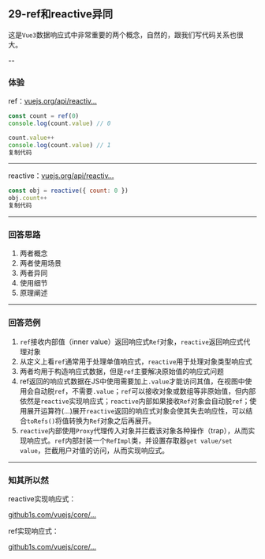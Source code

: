 ## 29-ref和reactive异同

这是`Vue3`数据响应式中非常重要的两个概念，自然的，跟我们写代码关系也很大。

\--

### 体验

ref：[vuejs.org/api/reactiv…](https://link.juejin.cn/?target=https%3A%2F%2Fvuejs.org%2Fapi%2Freactivity-core.html%23ref)

```js
const count = ref(0)
console.log(count.value) // 0

count.value++
console.log(count.value) // 1
复制代码
```

------

reactive：[vuejs.org/api/reactiv…](https://link.juejin.cn/?target=https%3A%2F%2Fvuejs.org%2Fapi%2Freactivity-core.html%23reactive)

```js
const obj = reactive({ count: 0 })
obj.count++
复制代码
```

------

### 回答思路

1. 两者概念
2. 两者使用场景
3. 两者异同
4. 使用细节
5. 原理阐述

------

### 回答范例

1. `ref`接收内部值（inner value）返回响应式`Ref`对象，`reactive`返回响应式代理对象
2. 从定义上看`ref`通常用于处理单值响应式，`reactive`用于处理对象类型响应式
3. 两者均用于构造响应式数据，但是`ref`主要解决原始值的响应式问题
4. ref返回的响应式数据在JS中使用需要加上`.value`才能访问其值，在视图中使用会自动脱`ref`，不需要`.value`；`ref`可以接收对象或数组等非原始值，但内部依然是`reactive`实现响应式；`reactive`内部如果接收`Ref`对象会自动脱`ref`；使用展开运算符(...)展开`reactive`返回的响应式对象会使其失去响应性，可以结合`toRefs()`将值转换为`Ref`对象之后再展开。
5. `reactive`内部使用`Proxy`代理传入对象并拦截该对象各种操作（trap），从而实现响应式。`ref`内部封装一个`RefImpl`类，并设置存取器`get value/set value`，拦截用户对值的访问，从而实现响应式。

------

### 知其所以然

reactive实现响应式：

[github1s.com/vuejs/core/…](https://link.juejin.cn/?target=https%3A%2F%2Fgithub1s.com%2Fvuejs%2Fcore%2Fblob%2FHEAD%2Fpackages%2Freactivity%2Fsrc%2Freactive.ts%23L90-L91)

ref实现响应式：

[github1s.com/vuejs/core/…](https://link.juejin.cn/?target=https%3A%2F%2Fgithub1s.com%2Fvuejs%2Fcore%2Fblob%2FHEAD%2Fpackages%2Freactivity%2Fsrc%2Fref.ts%23L73-L74)